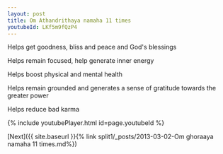 ```yaml
---
layout: post
title: Om Athandrithaya namaha 11 times
youtubeId: LKf5m9fQzP4
---
```

 
 
Helps get goodness, bliss and peace and God's blessings
 
Helps remain focused, help generate inner energy 
 
Helps boost physical and mental health 
 
Helps remain grounded and generates a sense of gratitude towards the greater power 
 
Helps reduce bad karma
 
 
 
 


{% include youtubePlayer.html id=page.youtubeId %}
 
[Next]({{ site.baseurl }}{% link  split1/_posts/2013-03-02-Om ghoraaya namaha 11 times.md%})
 
